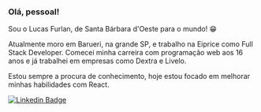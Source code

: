 ### Olá, pessoal!

Sou o Lucas Furlan, de Santa Bárbara d'Oeste para o mundo! 😁

Atualmente moro em Barueri, na grande SP, e trabalho na Eiprice como Full Stack Developer. Comecei minha carreira com programação web aos 16 anos e já trabalhei em empresas como Dextra e Livelo. 

Estou sempre a procura de conhecimento, hoje estou focado em melhorar minhas habilidades com React.

[![Linkedin Badge](https://img.shields.io/badge/-LinkedIn-blue?style=flat-square&logo=Linkedin&logoColor=white&link=https://www.linkedin.com/in/devfurlan)](https://www.linkedin.com/in/devfurlan)
